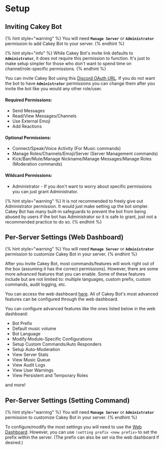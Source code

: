 # Setup

## Inviting Cakey Bot

{% hint style="warning" %}
You will need **`Manage Server`** or **`Administrator`** permission to add Cakey Bot to your server.
{% endhint %}

{% hint style="info" %}
While Cakey Bot's invite link defaults to **`Administrator`**, it does not require this permission to function. It's just to make setup simpler for those who don't want to spend time on channel/role-specific permissions.
{% endhint %}

You can invite Cakey Bot using this [Discord OAuth URL](https://discord.com/oauth2/authorize?client_id=288163958022471680&permissions=8&redirect_uri=https%3A%2F%2Fdocs.cakeybot.app%2F&response_type=code&scope=bot+identify+guilds+applications.commands). If you do not want the bot to have **`Administrator`** permissions you can change them after you invite the bot like you would any other role/user.

#### Required Permissions:

* Send Messages
* Read/View Messages/Channels
* Use External Emoji
* Add Reactions

#### Optional Permissions:

* Connect/Speak/Voice Activity \(For Music commands\)
* Manage Roles/Channels/Emoji/Server \(Server Management commands\)
* Kick/Ban/Mute/Manage Nickname/Manage Messages/Manage Roles \(Moderation commands\)

#### Wildcard Permissions:

* Administrator - If you don't want to worry about specific permissions you can just grant Administrator.

{% hint style="warning" %}
It is not recommended to freely give out Administrator permission. It would just make setting up the bot simpler. Cakey Bot has many built-in safeguards to prevent the bot from being abused by users if the bot has Administrator so it is safe to grant, just not a recommended practice to do so.
{% endhint %}

## Per-Server Settings \(Web Dashboard\)

{% hint style="warning" %}
You will need **`Manage Server`** or **`Administrator`** permission to customize Cakey Bot in your server.
{% endhint %}

After you invite Cakey Bot, most commands/features will work right out of the box \(assuming it has the correct permissions\). However, there are some more advanced features that you can enable. Some of these features include but are not limited to: multiple languages, custom prefix, custom commands, audit logging, etc. 

You can access the web dashboard [here](https://cakeybot.app/dashboard/public). All of Cakey Bot's most advanced features can be configured through the web dashboard.

You can configure advanced features like the ones listed below in the web dashboard:

* Bot Prefix
* Default music volume
* Bot Language
* Modify Module-Specific Configurations
* Setup Custom Commands/Auto Responders
* Setup Auto-Moderation
* View Server Stats
* View Music Queue
* View Audit Logs
* View User Warnings
* View Persistent and Temporary Roles

and more!

## Per-Server Settings \(Setting Command\)

{% hint style="warning" %}
You will need **`Manage Server`** or **`Administrator`** permission to customize Cakey Bot in your server.
{% endhint %}

To configure/modify the most settings you will need to use the [Web Dashboard](https://cakeybot.app/dashboard/public/). However, you can use `!setting prefix <new prefix>` to set the prefix within the server. \(The prefix can also be set via the web dashboard if desired.\)

